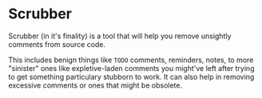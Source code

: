 # Scrubber

Scrubber (in it's finality) is a tool that will help you remove unsightly comments from source code.  

This includes benign things like `TODO` comments, reminders, notes, to more "sinister" ones like expletive-laden comments you might've left 
after trying to get something particulary stubborn to work.  It can also help in removing excessive comments or ones that might be obsolete. 
